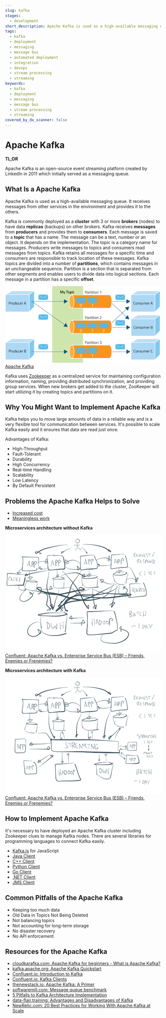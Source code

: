 ```yaml
---
slug: kafka
stages:
  - development
short_description: Apache Kafka is used as a high-available messaging queue. It receives messages from other services in the environment and provides it to the others.
tags:
  - kafka
  - deployment
  - messaging
  - message bus
  - automated deployment
  - integration
  - devops
  - stream processing
  - streaming
keywords:
  - kafka
  - deployment
  - messaging
  - message bus
  - stream processing
  - streaming
covered_by_dx_scanner: false
---
```


# Apache Kafka

**TL;DR**

Apache Kafka is an open-source event streaming platform created by LinkedIn in 2011 which initially served as a messaging queue.

## What Is a Apache Kafka

Apache Kafka is used as a high-available messaging queue. It receives messages from other services in the environment and provides it to the others.

Kafka is commonly deployed as a **cluster** with 3 or more **brokers** (nodes) to have data **replicas** (backups) on other brokers.
Kafka receives **messages** from **producers** and provides them to **consumers**. Each message is saved to a **topic** that has a name.
The message can be a text, number or an object. It depends on the implementation. The topic is a category name for messages.
Producers write messages to topics and consumers read messages from topics. Kafka retains all messages for a specific time and consumers are responsible to track
location of these messages. Kafka topics are divided into a number of **partitions**, which contains messages in an unchangeable sequence.
Partition is a section that is separated from other segments and enables users to divide data into logical sections. Each message in a partition has a specific **offset**.

![Apache Kafka](/files/kafka_architecture.png)
[Apache Kafka](https://thenewstack.io/apache-kafka-primer/)

Kafka uses [Zookeeper](https://zookeeper.apache.org/) as a centralized service for maintaining configuration information,
naming, providing distributed synchronization, and providing group services. When new brokers get added to the cluster, ZooKeeper will start utilizing it by creating topics and partitions on it.

## Why You Might Want to Implement Apache Kafka

Kafka helps you to move large amounts of data in a reliable way and is a very flexible tool for communication between services. It's possible to scale Kafka easily and it ensures that data are read just once.

Advantages of Kafka:

- High-Throughput
- Fault-Tolerant
- Durability
- High Concurrency
- Real-time Handling
- Scalability
- Low Latency
- By Default Persistent

## Problems the Apache Kafka Helps to Solve

- [Increased cost](/problems/increased-cost)
- [Meaningless work](/problems/meaningless-work)

**Microservices architecture without Kafka**

![Kafka Microservices Mashup](/files/kafka_microservices_wrong.png)
[Confluent: Apache Kafka vs. Enterprise Service Bus (ESB) – Friends, Enemies or Frenemies?](https://www.confluent.io/blog/apache-kafka-vs-enterprise-service-bus-esb-friends-enemies-or-frenemies/)

**Microservices architecture with Kafka**

![Kafka Microservices](/files/kafka_microservices_correct.png)
[Confluent: Apache Kafka vs. Enterprise Service Bus (ESB) – Friends, Enemies or Frenemies?](https://www.confluent.io/blog/apache-kafka-vs-enterprise-service-bus-esb-friends-enemies-or-frenemies/)

## How to Implement Apache Kafka

It's necessary to have deployed an Apache Kafka cluster including Zookeeper clues to manage Kafka nodes. There are several libraries for programming languages to connect Kafka easily.

- [Kafka.js](https://github.com/tulios/kafkajs) for JavaScript
- [Java Client](https://docs.confluent.io/current/clients/java.html)
- [C++ Client](https://docs.confluent.io/current/clients/c_cpp.html)
- [Python Client](https://docs.confluent.io/current/clients/python.html)
- [Go Client](https://docs.confluent.io/current/clients/go.html)
- [.NET Client](https://docs.confluent.io/current/clients/dotnet.html)
- [JMS Client](https://docs.confluent.io/current/clients/kafka-jms-client/index.html)

## Common Pitfalls of the Apache Kafka

- Keeping too much data
- Old Data in Topics Not Being Deleted
- Not balancing topics
- Not accounting for long-term storage
- No disaster recovery
- No API enforcement

## Resources for the Apache Kafka

- [cloudkarafka.com: Apache Kafka for beginners - What is Apache Kafka?](https://www.cloudkarafka.com/blog/2016-11-30-part1-kafka-for-beginners-what-is-apache-kafka.html)
- [kafka.apache.org: Apache Kafka Quickstart](https://kafka.apache.org/quickstart)
- [Confluent.io: Introduction to Kafka](https://docs.confluent.io/current/kafka/introduction.html#intro-to-ak)
- [Confluent.io: Kafka Clients](https://docs.confluent.io/current/clients/index.html)
- [thenewstack.io: Apache Kafka: A Primer](https://thenewstack.io/apache-kafka-primer/)
- [softwaremill.com: Message queue benchmark](https://softwaremill.com/mqperf/)
- [5 Pitfalls to Kafka Architecture Implementation](https://logz.io/blog/5-pitfalls-to-kafka-architecture-implementation/)
- [data-flair.training: Advantages and Disadvantages of Kafka](https://data-flair.training/blogs/advantages-and-disadvantages-of-kafka/)
- [NewRelic.com: 20 Best Practices for Working With Apache Kafka at Scale](https://blog.newrelic.com/engineering/kafka-best-practices/)
